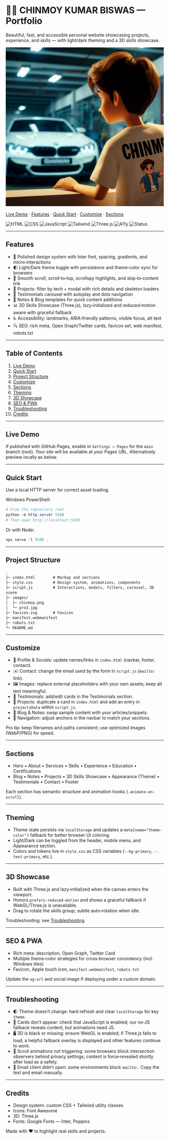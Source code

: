 # 💼✨ CHINMOY KUMAR BISWAS — Portfolio

Beautiful, fast, and accessible personal website showcasing projects, experience, and skills — with light/dark theming and a 3D skills showcase.

![Chinmoy portrait](images/chinmoy.png)

[Live Demo](#live-demo) · [Features](#features) · [Quick Start](#quick-start) · [Customize](#customize) · [Sections](#sections)

![HTML](https://img.shields.io/badge/HTML5-E34F26?logo=html5&logoColor=white)
![CSS](https://img.shields.io/badge/CSS3-1572B6?logo=css3&logoColor=white)
![JavaScript](https://img.shields.io/badge/JavaScript-F7DF1E?logo=javascript&logoColor=333)
![Tailwind](https://img.shields.io/badge/Tailwind-06B6D4?logo=tailwindcss&logoColor=white)
![Three.js](https://img.shields.io/badge/Three.js-000000?logo=three.js&logoColor=white)
![A11y](https://img.shields.io/badge/Accessible-AAA-34D399)
![Status](https://img.shields.io/badge/Status-Active-22c55e)

---

## Features

- 🎨 Polished design system with Inter font, spacing, gradients, and micro‑interactions
- 🌓 Light/Dark theme toggle with persistence and theme‑color sync for browsers
- 🧭 Smooth scroll, scroll‑to‑top, scrollspy highlights, and skip‑to‑content link
- 🧩 Projects: filter by tech + modal with rich details and skeleton loaders
- 💬 Testimonials carousel with autoplay and dots navigation
- 🧠 Notes & Blog templates for quick content additions
- 📊 3D Skills Showcase (Three.js), lazy‑initialized and reduced‑motion aware with graceful fallback
- ♿ Accessibility: landmarks, ARIA‑friendly patterns, visible focus, alt text
- 🔍 SEO: rich meta, Open Graph/Twitter cards, favicon set, web manifest, robots.txt

---

## Table of Contents

1. [Live Demo](#live-demo)
2. [Quick Start](#quick-start)
3. [Project Structure](#project-structure)
4. [Customize](#customize)
5. [Sections](#sections)
6. [Theming](#theming)
7. [3D Showcase](#3d-showcase)
8. [SEO & PWA](#seo--pwa)
9. [Troubleshooting](#troubleshooting)
10. [Credits](#credits)

---

## Live Demo

If published with GitHub Pages, enable in `Settings → Pages` for the `main` branch (root). Your site will be available at your Pages URL. Alternatively preview locally as below.

---

## Quick Start

Use a local HTTP server for correct asset loading.

Windows PowerShell:

```powershell
# From the repository root
python -m http.server 5500
# Then open http://localhost:5500
```

Or with Node:

```powershell
npx serve -l 5500 .
```

---

## Project Structure

```text
.
├─ index.html        # Markup and sections
├─ style.css         # Design system, animations, components
├─ script.js         # Interactions, modals, filters, carousel, 3D scene
├─ images/
│  ├─ chinmoy.png
│  └─ pro3.jpg
├─ favicon.svg       # Favicon
├─ manifest.webmanifest
├─ robots.txt
└─ README.md
```

---

## Customize

- 👤 Profile & Socials: update names/links in `index.html` (navbar, footer, contact).
- ✉️ Contact: change the email used by the form in `script.js` (`mailto:` link).
- 🖼️ Images: replace external placeholders with your own assets; keep alt text meaningful.
- 🧪 Testimonials: add/edit cards in the Testimonials section.
- 🧩 Projects: duplicate a card in `index.html` and add an entry in `projectsData` within `script.js`.
- 📝 Blog & Notes: swap sample content with your articles/snippets.
- 🧭 Navigation: adjust anchors in the navbar to match your sections.

Pro tip: keep filenames and paths consistent; use optimized images (WebP/PNG) for speed.

---

## Sections

- Hero • About • Services • Skills • Experience • Education • Certifications
- Blog • Notes • Projects • 3D Skills Showcase • Appearance (Theme) • Testimonials • Contact • Footer

Each section has semantic structure and animation hooks (`.animate-on-scroll`).

---

## Theming

- Theme state persists via `localStorage` and updates a `meta[name="theme-color"]` fallback for better browser UI coloring.
- Light/Dark can be toggled from the header, mobile menu, and Appearance section.
- Colors and tokens live in `style.css` as CSS variables (`--bg-primary`, `--text-primary`, etc.).

---

## 3D Showcase

- Built with Three.js and lazy‑initialized when the canvas enters the viewport.
- Honors `prefers-reduced-motion` and shows a graceful fallback if WebGL/Three.js is unavailable.
- Drag to rotate the skills group; subtle auto‑rotation when idle.

Troubleshooting: see [Troubleshooting](#troubleshooting).

---

## SEO & PWA

- Rich meta: description, Open Graph, Twitter Card
- Multiple theme‑color strategies for cross‑browser consistency (incl. Windows tiles)
- Favicon, Apple touch icon, `manifest.webmanifest`, `robots.txt`

Update the `og:url` and social image if deploying under a custom domain.

---

## Troubleshooting

- 🌓 Theme doesn’t change: hard refresh and clear `localStorage` for key `theme`.
- 🧩 Cards don’t appear: check that JavaScript is enabled; our no‑JS fallback reveals content, but animations need JS.
- 🖥️ 3D is black or missing: ensure WebGL is enabled; if Three.js fails to load, a helpful fallback overlay is displayed and other features continue to work.
- 🧭 Scroll animations not triggering: some browsers block intersection observers behind privacy settings; content is force‑revealed shortly after load as a safety.
- 📨 Email client didn’t open: some environments block `mailto:`. Copy the text and email manually.

---

## Credits

- Design system: custom CSS + Tailwind utility classes
- Icons: Font Awesome
- 3D: Three.js
- Fonts: Google Fonts — Inter, Poppins

Made with ❤️ to highlight real skills and projects.
